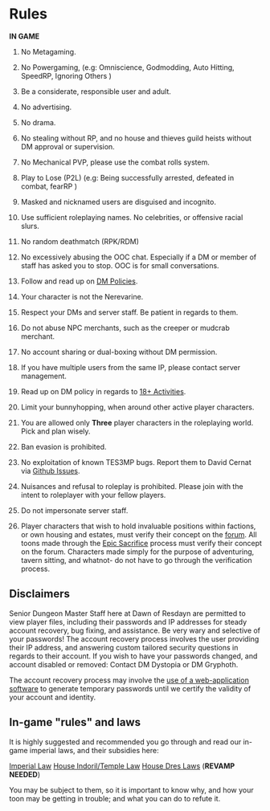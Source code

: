 # Rules

**IN GAME**

1. No Metagaming.

2. No Powergaming, (e.g: Omniscience, Godmodding, Auto Hitting, SpeedRP, Ignoring Others )

3. Be a considerate, responsible user and adult.

4. No advertising.

5. No drama.

6. No stealing without RP, and no house and thieves guild heists without DM approval or supervision.

7. No Mechanical PVP, please use the combat rolls system.

8. Play to Lose (P2L) (e.g: Being successfully arrested, defeated in combat, fearRP )

9. Masked and nicknamed users are disguised and incognito.

10. Use sufficient roleplaying names. No celebrities, or offensive racial slurs.

11. No random deathmatch (RPK/RDM)

12. No excessively abusing the OOC chat. Especially if a DM or member of staff has asked you to stop. OOC is for small conversations.

13. Follow and read up on [DM Policies](https://dor.winterfang.com/project/intro.html#dm-policy-on-permadeath-and-character-restraint).

14. Your character is not the Nerevarine.

15. Respect your DMs and server staff. Be patient in regards to them.

16. Do not abuse NPC merchants, such as the creeper or mudcrab merchant.

17. No account sharing or dual-boxing without DM permission.

18. If you have multiple users from the same IP, please contact server management.

19. Read up on DM policy in regards to [18+ Activities](https://dor.winterfang.com/project/intro.html#dm-policy-on-erotic-roleplay-and-other-18-activities).

20. Limit your bunnyhopping, when around other active player characters.

21. You are allowed only **Three** player characters in the roleplaying world. Pick and plan wisely.

22. Ban evasion is prohibited.

23. No exploitation of known TES3MP bugs. Report them to David Cernat via [Github Issues](https://github.com/TES3MP/openmw-tes3mp/issues).

24. Nuisances and refusal to roleplay is prohibited. Please join with the intent to roleplayer with your fellow players.

25. Do not impersonate server staff.

26. Player characters that wish to hold invaluable positions within factions, or own housing and estates, must verify their concept on the [forum](https://resdayn.boards.net/board/4/player-characters). All toons made through the [Epic Sacrifice](https://dor.winterfang.com/ingame/rpr.html#epic-sacrifice) process must verify their concept on the forum. Characters made simply for the purpose of adventuring, tavern sitting, and whatnot- do not have to go through the verification process.

## Disclaimers

Senior Dungeon Master Staff here at Dawn of Resdayn are permitted to view player files, including their passwords and IP addresses for steady account recovery, bug fixing, and assistance. Be very wary and selective of your passwords! The account recovery process involves the user providing their IP address, and answering custom tailored security questions in regards to their account. If you wish to have your passwords changed, and account disabled or removed: Contact DM Dystopia or DM Gryphoth.

The account recovery process may involve the [use of a web-application software](https://passwordsgenerator.net/) to generate temporary passwords until we certify the validity of your account and identity.

## In-game "rules" and laws

It is highly suggested and recommended you go through and read our in-game imperial laws, and their subsidies here:

[Imperial Law](https://resdayn.boards.net/thread/6/imperial-law)
[House Indoril/Temple Law](https://resdayn.boards.net/thread/71/provincial-temple-laws)
[House Dres Laws](https://resdayn.boards.net/thread/292/laws-great-house-dres) (**REVAMP NEEDED**)

You may be subject to them, so it is important to know why, and how your toon may be getting in trouble; and what you can do to refute it.